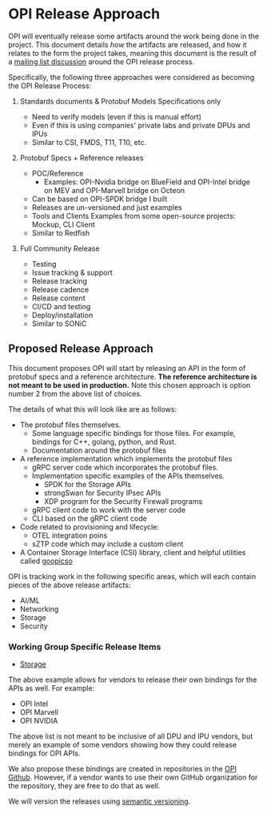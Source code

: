 # OPI Release Approach

OPI will eventually release some artifacts around the work being done in the
project. This document details *how* the artifacts are released, and how it
relates to the form the project takes, meaning this document is the result of a
[mailing list discussion](https://lists.opiproject.org/g/tsc/message/30)
around the OPI release process.

Specifically, the following three approaches were considered as becoming the
OPI Release Process:

1. Standards documents & Protobuf Models Specifications only

    * Need to verify models (even if this is manual effort)
    * Even if this is using companies' private labs and private DPUs and IPUs
    * Similar to CSI, FMDS, T11, T10, etc.

2. Protobuf Specs + Reference releases

    * POC/Reference
        * Examples:  OPI-Nvidia bridge on BlueField and OPI-Intel bridge on MEV
          and OPI-Marvell bridge on Octeon
    * Can be based on OPI-SPDK bridge I built
    * Releases are un-versioned and just examples
    * Tools and Clients Examples from some open-source projects: Mockup, CLI
      Client
    * Similar to Redfish

3. Full Community Release

    * Testing
    * Issue tracking & support
    * Release tracking
    * Release cadence
    * Release content
    * CI/CD and testing
    * Deploy/installation
    * Similar to SONiC

## Proposed Release Approach

This document proposes OPI will start by releasing an API in the form of
protobuf specs and a reference architecture. **The reference architecture is
not meant to be used in production.** Note this chosen approach is option
number 2 from the above list of choices.

The details of what this will look like are as follows:

* The protobuf files themselves.
  * Some language specific bindings for those files. For example, bindings for
    C++, golang, python, and Rust.
  * Documentation around the protobuf files
* A reference implementation which implements the protobuf files
  * gRPC server code which incorporates the protobuf files.
  * Implementation specific examples of the APIs themselves.
    * SPDK for the Storage APIs
    * strongSwan for Security IPsec APIs
    * XDP program for the Security Firewall programs
  * gRPC client code to work with the server code
  * CLI based on the gRPC client code
* Code related to provisioning and lifecycle:
  * OTEL integration poins
  * sZTP code which may include a custom client
* A Container Storage Interface (CSI) library, client and helpful
  utilities called [goopicso](https://github.com/opiproject/goopicsi)

OPI is tracking work in the following specific areas, which will each contain
pieces of the above release artifacts:

* AI/ML
* Networking
* Storage
* Security

### Working Group Specific Release Items

* [Storage](https://github.com/opiproject/opi-api/tree/main/storage#deliverables)

The above example allows for vendors to release their own bindings for
the APIs as well. For example:

* OPI Intel
* OPI Marvell
* OPI NVIDIA

The above list is not meant to be inclusive of all DPU and IPU vendors,
but merely an example of some vendors showing how they could release
bindings for OPI APIs.

We also propose these bindings are created in repositories in the
[OPI Github](https://github.com/opiproject). However, if a vendor wants to
use their own GitHub organization for the repository, they are free to do
that as well.

We will version the releases using [semantic versioning](https://semver.org).
